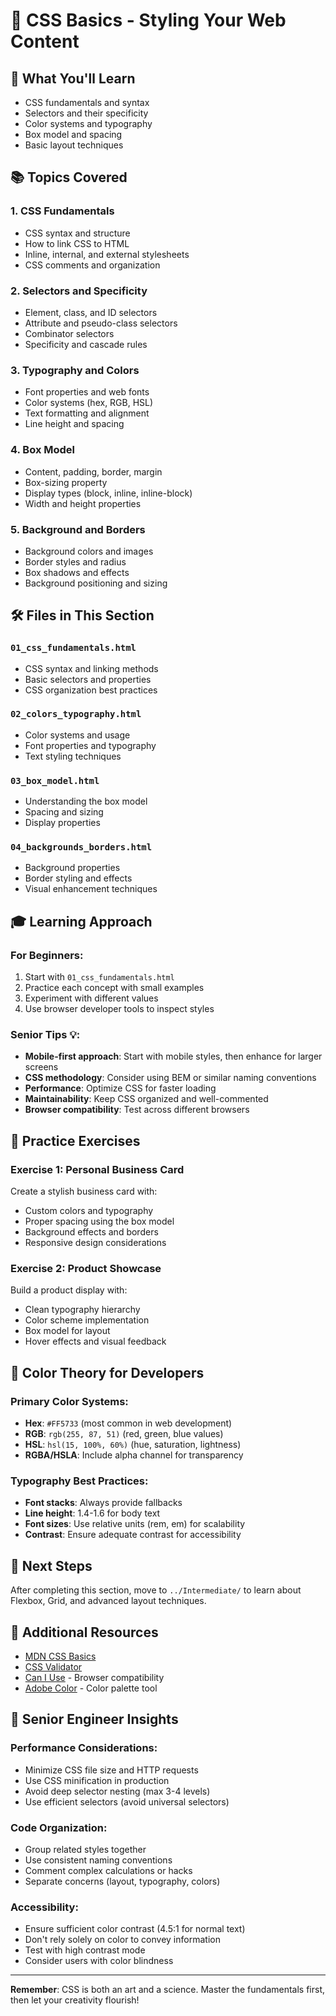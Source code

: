 # 🎨 CSS Basics - Styling Your Web Content

## 🎯 What You'll Learn
- CSS fundamentals and syntax
- Selectors and their specificity
- Color systems and typography
- Box model and spacing
- Basic layout techniques

## 📚 Topics Covered

### 1. **CSS Fundamentals**
- CSS syntax and structure
- How to link CSS to HTML
- Inline, internal, and external stylesheets
- CSS comments and organization

### 2. **Selectors and Specificity**
- Element, class, and ID selectors
- Attribute and pseudo-class selectors
- Combinator selectors
- Specificity and cascade rules

### 3. **Typography and Colors**
- Font properties and web fonts
- Color systems (hex, RGB, HSL)
- Text formatting and alignment
- Line height and spacing

### 4. **Box Model**
- Content, padding, border, margin
- Box-sizing property
- Display types (block, inline, inline-block)
- Width and height properties

### 5. **Background and Borders**
- Background colors and images
- Border styles and radius
- Box shadows and effects
- Background positioning and sizing

## 🛠️ Files in This Section

### `01_css_fundamentals.html`
- CSS syntax and linking methods
- Basic selectors and properties
- CSS organization best practices

### `02_colors_typography.html`
- Color systems and usage
- Font properties and typography
- Text styling techniques

### `03_box_model.html`
- Understanding the box model
- Spacing and sizing
- Display properties

### `04_backgrounds_borders.html`
- Background properties
- Border styling and effects
- Visual enhancement techniques

## 🎓 Learning Approach

### For Beginners:
1. Start with `01_css_fundamentals.html`
2. Practice each concept with small examples
3. Experiment with different values
4. Use browser developer tools to inspect styles

### Senior Tips 💡:
- **Mobile-first approach**: Start with mobile styles, then enhance for larger screens
- **CSS methodology**: Consider using BEM or similar naming conventions
- **Performance**: Optimize CSS for faster loading
- **Maintainability**: Keep CSS organized and well-commented
- **Browser compatibility**: Test across different browsers

## 🔧 Practice Exercises

### Exercise 1: Personal Business Card
Create a stylish business card with:
- Custom colors and typography
- Proper spacing using the box model
- Background effects and borders
- Responsive design considerations

### Exercise 2: Product Showcase
Build a product display with:
- Clean typography hierarchy
- Color scheme implementation
- Box model for layout
- Hover effects and visual feedback

## 🎨 Color Theory for Developers

### Primary Color Systems:
- **Hex**: `#FF5733` (most common in web development)
- **RGB**: `rgb(255, 87, 51)` (red, green, blue values)
- **HSL**: `hsl(15, 100%, 60%)` (hue, saturation, lightness)
- **RGBA/HSLA**: Include alpha channel for transparency

### Typography Best Practices:
- **Font stacks**: Always provide fallbacks
- **Line height**: 1.4-1.6 for body text
- **Font sizes**: Use relative units (rem, em) for scalability
- **Contrast**: Ensure adequate contrast for accessibility

## 🚀 Next Steps
After completing this section, move to `../Intermediate/` to learn about Flexbox, Grid, and advanced layout techniques.

## 📖 Additional Resources
- [MDN CSS Basics](https://developer.mozilla.org/en-US/docs/Web/CSS)
- [CSS Validator](https://jigsaw.w3.org/css-validator/)
- [Can I Use](https://caniuse.com/) - Browser compatibility
- [Adobe Color](https://color.adobe.com/) - Color palette tool

## 🎯 Senior Engineer Insights

### Performance Considerations:
- Minimize CSS file size and HTTP requests
- Use CSS minification in production
- Avoid deep selector nesting (max 3-4 levels)
- Use efficient selectors (avoid universal selectors)

### Code Organization:
- Group related styles together
- Use consistent naming conventions
- Comment complex calculations or hacks
- Separate concerns (layout, typography, colors)

### Accessibility:
- Ensure sufficient color contrast (4.5:1 for normal text)
- Don't rely solely on color to convey information
- Test with high contrast mode
- Consider users with color blindness

---
**Remember**: CSS is both an art and a science. Master the fundamentals first, then let your creativity flourish!
